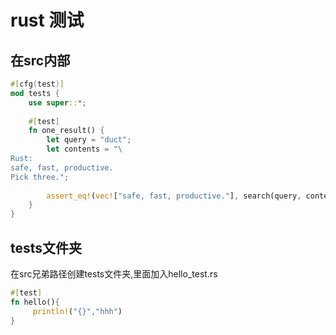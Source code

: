 # rust 测试

## 在src内部

```rust
#[cfg(test)]  
mod tests {  
    use super::*;  
  
    #[test]  
    fn one_result() {  
        let query = "duct";  
        let contents = "\  
Rust:  
safe, fast, productive.  
Pick three.";  
  
        assert_eq!(vec!["safe, fast, productive."], search(query, contents));  
    }  
}
```

## tests文件夹

在src兄弟路径创建tests文件夹,里面加入hello_test.rs

```rust
#[test]  
fn hello(){  
     println!("{}","hhh") 
}
```